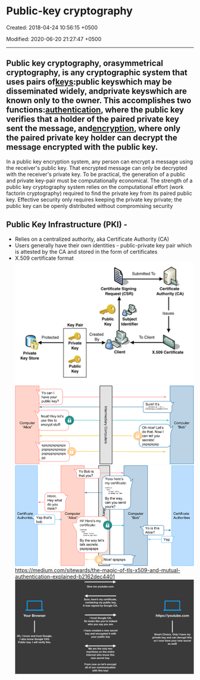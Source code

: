 # Public-key cryptography

Created: 2018-04-24 10:56:15 +0500

Modified: 2020-06-20 21:27:47 +0500

---

## Public key cryptography, orasymmetrical cryptography, is any cryptographic system that uses pairs of[keys](https://en.wikipedia.org/wiki/Cryptographic_key):public keyswhich may be disseminated widely, andprivate keyswhich are known only to the owner. This accomplishes two functions:[authentication](https://en.wikipedia.org/wiki/Authentication_protocol), where the public key verifies that a holder of the paired private key sent the message, and[encryption](https://en.wikipedia.org/wiki/Encryption), where only the paired private key holder can decrypt the message encrypted with the public key.
In a public key encryption system, any person can encrypt a message using the receiver's public key. That encrypted message can only be decrypted with the receiver's private key. To be practical, the generation of a public and private key-pair must be computationally economical. The strength of a public key cryptography system relies on the computational effort (work factorin cryptography) required to find the private key from its paired public key. Effective security only requires keeping the private key private; the public key can be openly distributed without compromising security
## Public Key Infrastructure (PKI) -
-   Relies on a centralized authority, aka Certificate Authority (CA)
-   Users generally have their own identities - public-private key pair which is attested by the CA and stored in the form of certificates
-   X.509 certificate format
![image](media/Cryptography-Intro_Public-key-cryptography-image1.png)
![image](media/Cryptography-Intro_Public-key-cryptography-image2.png)
![image](media/Cryptography-Intro_Public-key-cryptography-image3.png)
<https://medium.com/sitewards/the-magic-of-tls-x509-and-mutual-authentication-explained-b2162dec4401>
![](media/Cryptography-Intro_Public-key-cryptography-image4.png)

